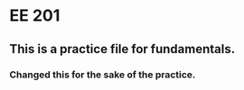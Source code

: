 # EE 201
## This is a practice file for fundamentals.
### Changed this for the sake of the practice.
